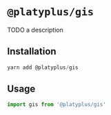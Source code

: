 # `@platyplus/gis`

TODO a description

## Installation

```js
yarn add @platyplus/gis
```

## Usage

```js
import gis from '@platyplus/gis'
```
